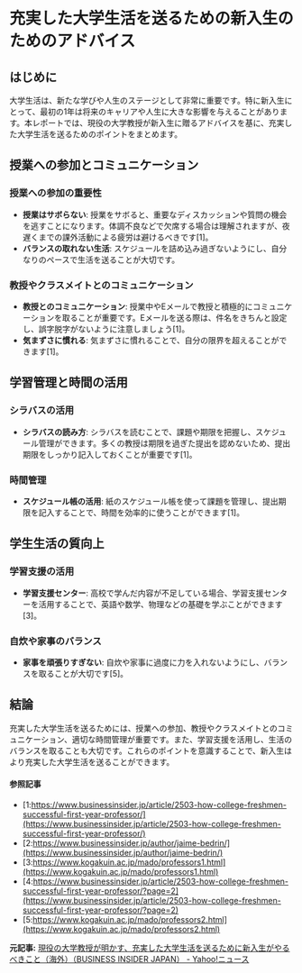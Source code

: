# 充実した大学生活を送るための新入生のためのアドバイス

## はじめに

大学生活は、新たな学びや人生のステージとして非常に重要です。特に新入生にとって、最初の1年は将来のキャリアや人生に大きな影響を与えることがあります。本レポートでは、現役の大学教授が新入生に贈るアドバイスを基に、充実した大学生活を送るためのポイントをまとめます。

## 授業への参加とコミュニケーション

### 授業への参加の重要性

- **授業はサボらない**: 授業をサボると、重要なディスカッションや質問の機会を逃すことになります。体調不良などで欠席する場合は理解されますが、夜遅くまでの課外活動による疲労は避けるべきです[1]。
- **バランスの取れない生活**: スケジュールを詰め込み過ぎないようにし、自分なりのペースで生活を送ることが大切です。

### 教授やクラスメイトとのコミュニケーション

- **教授とのコミュニケーション**: 授業中やEメールで教授と積極的にコミュニケーションを取ることが重要です。Eメールを送る際は、件名をきちんと設定し、誤字脱字がないように注意しましょう[1]。
- **気まずさに慣れる**: 気まずさに慣れることで、自分の限界を超えることができます[1]。

## 学習管理と時間の活用

### シラバスの活用

- **シラバスの読み方**: シラバスを読むことで、課題や期限を把握し、スケジュール管理ができます。多くの教授は期限を過ぎた提出を認めないため、提出期限をしっかり記入しておくことが重要です[1]。

### 時間管理

- **スケジュール帳の活用**: 紙のスケジュール帳を使って課題を管理し、提出期限を記入することで、時間を効率的に使うことができます[1]。

## 学生生活の質向上

### 学習支援の活用

- **学習支援センター**: 高校で学んだ内容が不足している場合、学習支援センターを活用することで、英語や数学、物理などの基礎を学ぶことができます[3]。

### 自炊や家事のバランス

- **家事を頑張りすぎない**: 自炊や家事に過度に力を入れないようにし、バランスを取ることが大切です[5]。

## 結論

充実した大学生活を送るためには、授業への参加、教授やクラスメイトとのコミュニケーション、適切な時間管理が重要です。また、学習支援を活用し、生活のバランスを取ることも大切です。これらのポイントを意識することで、新入生はより充実した大学生活を送ることができます。

#### 参照記事
- [1:https://www.businessinsider.jp/article/2503-how-college-freshmen-successful-first-year-professor/](https://www.businessinsider.jp/article/2503-how-college-freshmen-successful-first-year-professor/)
- [2:https://www.businessinsider.jp/author/jaime-bedrin/](https://www.businessinsider.jp/author/jaime-bedrin/)
- [3:https://www.kogakuin.ac.jp/mado/professors1.html](https://www.kogakuin.ac.jp/mado/professors1.html)
- [4:https://www.businessinsider.jp/article/2503-how-college-freshmen-successful-first-year-professor/?page=2](https://www.businessinsider.jp/article/2503-how-college-freshmen-successful-first-year-professor/?page=2)
- [5:https://www.kogakuin.ac.jp/mado/professors2.html](https://www.kogakuin.ac.jp/mado/professors2.html)


**元記事:** [現役の大学教授が明かす、充実した大学生活を送るために新入生がやるべきこと（海外）（BUSINESS INSIDER JAPAN） - Yahoo!ニュース](https://news.yahoo.co.jp/articles/6338cdf2831aad8c029f46147dccbea8596d14c8?source=rss)